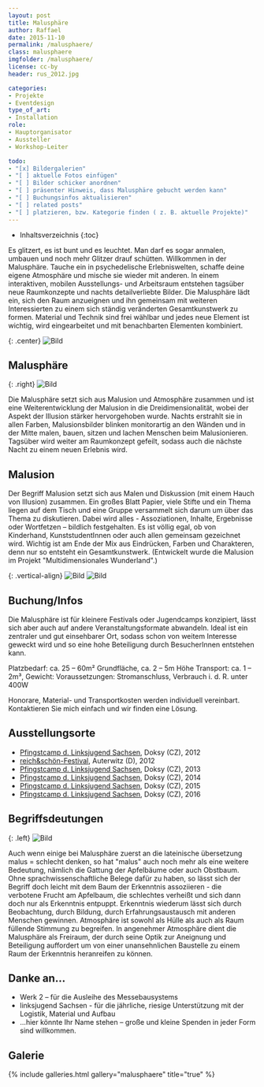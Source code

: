 ```yaml
---
layout: post
title: Malusphäre
author: Raffael
date: 2015-11-10
permalink: /malusphaere/
class: malusphaere
imgfolder: /malusphaere/
license: cc-by
header: rus_2012.jpg

categories:
- Projekte
- Eventdesign
type_of_art:
- Installation
role:
- Hauptorganisator
- Aussteller
- Workshop-Leiter

todo:
- "[x] Bildergalerien"
- "[ ] aktuelle Fotos einfügen"
- "[ ] Bilder schicker anordnen"
- "[ ] präsenter Hinweis, dass Malusphäre gebucht werden kann"
- "[ ] Buchungsinfos aktualisieren"
- "[ ] related posts"
- "[ ] platzieren, bzw. Kategorie finden ( z. B. aktuelle Projekte)"
---
```


* Inhaltsverzeichnis
{:toc}

Es glitzert, es ist bunt und es leuchtet. Man darf es sogar anmalen, umbauen und noch mehr Glitzer drauf schütten. Willkommen in der Malusphäre. Tauche ein in psychedelische Erlebniswelten, schaffe deine eigene Atmosphäre und mische sie wieder mit anderen. In einem interaktiven, mobilen Ausstellungs- und Arbeitsraum entstehen tagsüber neue Raumkonzepte und nachts detailverliebte Bilder. Die Malusphäre lädt ein, sich den Raum anzueignen und ihn gemeinsam mit weiteren Interessierten zu einem sich ständig veränderten Gesamtkunstwerk zu formen. Material und Technik sind frei wählbar und jedes neue Element ist wichtig, wird eingearbeitet und mit benachbarten Elementen kombiniert.

{: .center}
![Bild]({{site.imgpath}}{{page.imgfolder}}web_banner.jpg)

## Malusphäre

{: .right}
![Bild]({{site.imgpath}}{{page.imgfolder}}malusphaere2.jpg)

Die Malusphäre setzt sich aus Malusion und Atmosphäre zusammen und ist eine Weiterentwicklung der Malusion in die Dreidimensionalität, wobei der Aspekt der Illusion stärker hervorgehoben wurde. Nachts erstrahlt sie in allen Farben, Malusionsbilder blinken monitorartig an den Wänden und in der Mitte malen, bauen, sitzen und lachen Menschen beim Malusionieren. Tagsüber wird weiter am Raumkonzept gefeilt, sodass auch die nächste Nacht zu einem neuen Erlebnis wird.

## Malusion

Der Begriff Malusion setzt sich aus Malen und Diskussion (mit einem Hauch von Illusion) zusammen. Ein großes Blatt Papier, viele Stifte und ein Thema liegen auf dem Tisch und eine Gruppe versammelt sich darum um über das Thema zu diskutieren. Dabei wird alles - Assoziationen, Inhalte, Ergebnisse oder Wortfetzen – bildlich festgehalten. Es ist völlig egal, ob von Kinderhand, KunststudentInnen oder auch allen gemeinsam gezeichnet wird. Wichtig ist am Ende der Mix aus Eindrücken, Farben und Charakteren, denn nur so entsteht ein Gesamtkunstwerk. (Entwickelt wurde die Malusion im Projekt "Multidimensionales Wunderland".)

{: .vertical-align}
![Bild]({{site.imgpath}}{{page.imgfolder}}malusion_uv_01_thumb_01.jpg) ![Bild]({{site.imgpath}}{{page.imgfolder}}malusion_uv_01_thumb_02.jpg)

## Buchung/Infos

Die Malusphäre ist für kleinere Festivals oder Jugendcamps konzipiert, lässt sich aber auch auf andere Veranstaltungsformate abwandeln. Ideal ist ein zentraler und gut einsehbarer Ort, sodass schon von weitem Interesse geweckt wird und so eine hohe Beteiligung durch BesucherInnen entstehen kann.

Platzbedarf: ca. 25 – 60m² Grundfläche, ca. 2 – 5m Höhe
Transport: ca. 1 – 2m³, Gewicht:
Voraussetzungen: Stromanschluss, Verbrauch i. d. R. unter 400W

Honorare, Material- und Transportkosten werden individuell vereinbart. Kontaktieren Sie mich einfach und wir finden eine Lösung.

## Ausstellungsorte

- [Pfingstcamp d. Linksjugend Sachsen](http://www.linksjugend-sachsen.de/events/pfingstcamp/pfingstcamp-2012.html), Doksy (CZ), 2012
- [reich&schön-Festival](http://reichundschoen-festival.de/), Auterwitz (D), 2012
- [Pfingstcamp d. Linksjugend Sachsen](http://www.linksjugend-sachsen.de/events/pfingstcamp/pfingstcamp-2013.html), Doksy (CZ), 2013
- [Pfingstcamp d. Linksjugend Sachsen](http://www.linksjugend-sachsen.de/events/pfingstcamp/pfingstcamp-2014.html), Doksy (CZ), 2014
- [Pfingstcamp d. Linksjugend Sachsen](http://www.linksjugend-sachsen.de/events/pfingstcamp/pfingstcamp-2015.html), Doksy (CZ), 2015
- [Pfingstcamp d. Linksjugend Sachsen](http://www.linksjugend-sachsen.de/events/pfingstcamp/pfingstcamp-2016.html), Doksy (CZ), 2016

## Begriffsdeutungen

{: .left}
![Bild]({{site.imgpath}}{{page.imgfolder}}malusphaere4.jpg)

Auch wenn einige bei Malusphäre zuerst an die lateinische übersetzung malus = schlecht denken, so hat "malus" auch noch mehr als eine weitere Bedeutung, nämlich die Gattung der Apfelbäume oder auch Obstbaum. Ohne sprachwissenschaftliche Belege dafür zu haben, so lässt sich der Begriff doch leicht mit dem Baum der Erkenntnis assoziieren - die verbotene Frucht am Apfelbaum, die schlechtes verheißt und sich dann doch nur als Erkenntnis entpuppt. Erkenntnis wiederum lässt sich durch Beobachtung, durch Bildung, durch Erfahrungsaustausch mit anderen Menschen gewinnen.
Atmosphäre ist sowohl als Hülle als auch als Raum füllende Stimmung zu begreifen. In angenehmer Atmosphäre dient die Malusphäre als Freiraum, der durch seine Optik zur Aneignung und Beteiligung auffordert um von einer unansehnlichen Baustelle zu einem Raum der Erkenntnis heranreifen zu können.

## Danke an...

- Werk 2 – für die Ausleihe des Messebausystems
- linksjugend Sachsen - für die jährliche, riesige Unterstützung mit der Logistik, Material und Aufbau
- ...hier könnte Ihr Name stehen – große und kleine Spenden in jeder Form sind willkommen.

## Galerie

{% include galleries.html gallery="malusphaere" title="true" %}

